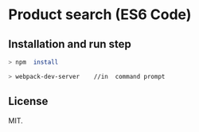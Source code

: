 # Product search (ES6 Code)

## Installation and run step

```sh
> npm  install

> webpack-dev-server    //in  command prompt

```


## License

MIT.
